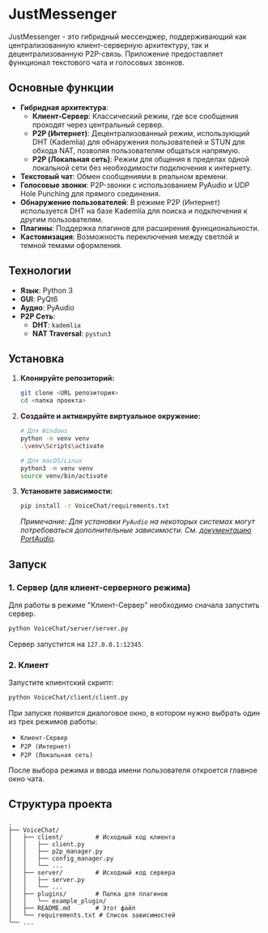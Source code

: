 # JustMessenger

JustMessenger - это гибридный мессенджер, поддерживающий как централизованную клиент-серверную архитектуру, так и децентрализованную P2P-связь. Приложение предоставляет функционал текстового чата и голосовых звонков.

## Основные функции

-   **Гибридная архитектура**:
    -   **Клиент-Сервер**: Классический режим, где все сообщения проходят через центральный сервер.
    -   **P2P (Интернет)**: Децентрализованный режим, использующий DHT (Kademlia) для обнаружения пользователей и STUN для обхода NAT, позволяя пользователям общаться напрямую.
    -   **P2P (Локальная сеть)**: Режим для общения в пределах одной локальной сети без необходимости подключения к интернету.
-   **Текстовый чат**: Обмен сообщениями в реальном времени.
-   **Голосовые звонки**: P2P-звонки с использованием PyAudio и UDP Hole Punching для прямого соединения.
-   **Обнаружение пользователей**: В режиме P2P (Интернет) используется DHT на базе Kademlia для поиска и подключения к другим пользователям.
-   **Плагины**: Поддержка плагинов для расширения функциональности.
-   **Кастомизация**: Возможность переключения между светлой и темной темами оформления.

## Технологии

-   **Язык**: Python 3
-   **GUI**: PyQt6
-   **Аудио**: PyAudio
-   **P2P Сеть**:
    -   **DHT**: `kademlia`
    -   **NAT Traversal**: `pystun3`

## Установка

1.  **Клонируйте репозиторий:**
    ```bash
    git clone <URL репозитория>
    cd <папка проекта>
    ```

2.  **Создайте и активируйте виртуальное окружение:**
    ```bash
    # Для Windows
    python -m venv venv
    .\venv\Scripts\activate

    # Для macOS/Linux
    python3 -m venv venv
    source venv/bin/activate
    ```

3.  **Установите зависимости:**
    ```bash
    pip install -r VoiceChat/requirements.txt
    ```
    *Примечание: Для установки `PyAudio` на некоторых системах могут потребоваться дополнительные зависимости. См. [документацию PortAudio](http://www.portaudio.com/docs/v19-doxydocs/tutorial_start.html).*

## Запуск

### 1. Сервер (для клиент-серверного режима)

Для работы в режиме "Клиент-Сервер" необходимо сначала запустить сервер.
```bash
python VoiceChat/server/server.py
```
Сервер запустится на `127.0.0.1:12345`.

### 2. Клиент

Запустите клиентский скрипт:
```bash
python VoiceChat/client/client.py
```
При запуске появится диалоговое окно, в котором нужно выбрать один из трех режимов работы:
-   `Клиент-Сервер`
-   `P2P (Интернет)`
-   `P2P (Локальная сеть)`

После выбора режима и ввода имени пользователя откроется главное окно чата.

## Структура проекта

```
.
├── VoiceChat/
│   ├── client/         # Исходный код клиента
│   │   ├── client.py
│   │   ├── p2p_manager.py
│   │   ├── config_manager.py
│   │   └── ...
│   ├── server/         # Исходный код сервера
│   │   ├── server.py
│   │   └── ...
│   ├── plugins/        # Папка для плагинов
│   │   └── example_plugin/
│   ├── README.md       # Этот файл
│   └── requirements.txt # Список зависимостей
└── ...
